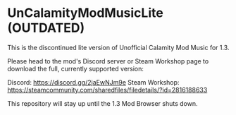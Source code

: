 # UnCalamityModMusicLite (OUTDATED)

This is the discontinued lite version of Unofficial Calamity Mod Music for 1.3. 

Please head to the mod's Discord server or Steam Workshop page to download the full, currently supported version:

Discord: https://discord.gg/2jaEwNJm9e
Steam Workshop: https://steamcommunity.com/sharedfiles/filedetails/?id=2816188633

This repository will stay up until the 1.3 Mod Browser shuts down.
